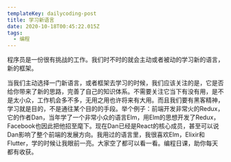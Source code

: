 ```yaml
---
templateKey: dailycoding-post
title: 学习新语言
date: 2020-10-18T00:45:22.015Z
tags:
  - 编程
---
```

程序员是一份很有挑战的工作。我们时不时的就会主动或者被动的学习新的语言，新的框架。

当我们主动选择一门新语言，或者框架去学习的时候，我们应该关注的是，它是否给你带来了新的思路，完善了自己的知识体系。不需要关注它当下有没有用，是不是太小众，工作机会多不多，无用之用也许将来有大用。而且我们要有黑客精神，学习就是目的，不是通往某个目的的手段。举个例子：前端开发非常火的Redux，它的作者Dan，当年学了一个非常小众的语言Elm，用Elm的思想开发了Redux，Facebook也因此把他招至麾下。现在Dan已经是React的核心成员，甚至可以说Dan影响了整个前端的发展方向。我用过的语言里，我很喜欢Elm，Elixir和Flutter，学的时候让我眼前一亮。大家空了都可以看一看。编程日课，助你每天都有收获。
